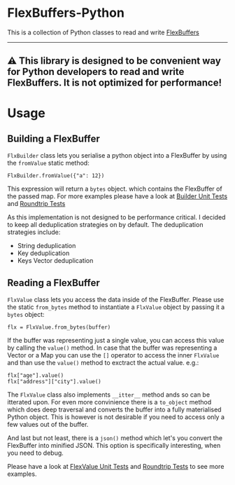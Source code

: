 # FlexBuffers-Python
This is a collection of Python classes to read and write [FlexBuffers](https://google.github.io/flatbuffers/flexbuffers.html)

---
⚠️ This library is designed to be convenient way for Python developers to read and write FlexBuffers. It is not optimized for performance!
---

# Usage
## Building a FlexBuffer
`FlxBuilder` class lets you serialise a python object into a FlexBuffer by using the `fromValue` static method:
```
FlxBuilder.fromValue({"a": 12})
```

This expression will return a `bytes` object. which contains the FlexBuffer of the passed map.
For more examples please have a look at [Builder Unit Tests](https://github.com/mzaks/FlexBuffers-Python/blob/master/flexbuffers/flx_builder_tests.py) and [Roundtrip Tests](https://github.com/mzaks/FlexBuffers-Python/blob/master/flexbuffers/flx_round_trip_test.py)

As this implementation is not designed to be performance critical. I decided to keep all deduplication strategies on by default. The deduplication strategies include:
- String deduplication
- Key deduplication
- Keys Vector deduplication

## Reading a FlexBuffer
`FlxValue` class lets you access the data inside of the FlexBuffer. Please use the static `from_bytes` method to instantiate a `FlxValue` object by passing it a `bytes` object:
```
flx = FlxValue.from_bytes(buffer)
```

If the buffer was representing just a single value, you can access this value by calling the `value()` method. In case that the buffer was representing a Vector or a Map you can use the `[]` operator to access the inner `FlxValue` and than use the `value()` method to exctract the actual value. e.g.:
```
flx["age"].value()
flx["address"]["city"].value()
```

The `FlxValue` class also implements `__itter__` method ands so can be itterated upon. For even more convinience there is a `to_object` method which does deep traversal and converts the buffer into a fully materialised Python object. This is however is not desirable if you need to access only a few values out of the buffer.

And last but not least, there is a `json()` method which let's you convert the FlexBuffer into minified JSON. This option is specifically interesting, when you need to debug.

Please have a look at [FlexValue Unit Tests](https://github.com/mzaks/FlexBuffers-Python/blob/master/flexbuffers/flx_value_tests.py) and [Roundtrip Tests](https://github.com/mzaks/FlexBuffers-Python/blob/master/flexbuffers/flx_round_trip_test.py) to see more examples.
